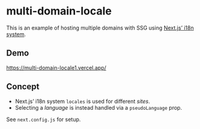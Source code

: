 # multi-domain-locale

This is an example of hosting multiple domains with SSG using [Next.js’ i18n system](https://nextjs.org/docs/advanced-features/i18n-routing).

## Demo

https://multi-domain-locale1.vercel.app/

## Concept

- Next.js’ i18n system `locales` is used for different _sites_.
- Selecting a _language_ is instead handled via a `pseudoLanguage` prop.

See `next.config.js` for setup.
